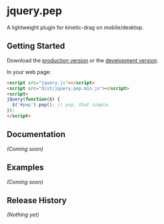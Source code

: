 # jquery.pep

A lightweight plugin for kinetic-drag on mobile/desktop.

## Getting Started
Download the [production version][min] or the [development version][max].

[min]: https://raw.github.com/briangonzalez/jquery.pep.js/master/dist/jquery.pep.min.js
[max]: https://raw.github.com/briangonzalez/jquery.pep.js/master/dist/jquery.pep.js

In your web page:

```html
<script src="jquery.js"></script>
<script src="dist/jquery.pep.min.js"></script>
<script>
jQuery(function($) {
  $('#pep').pep(); // yup, that simple.
});
</script>
```

## Documentation
_(Coming soon)_

## Examples
_(Coming soon)_

## Release History
_(Nothing yet)_
